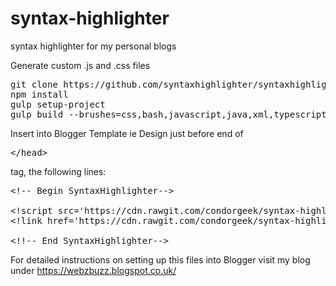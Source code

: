 # syntax-highlighter
syntax highlighter for my personal blogs

Generate custom .js and .css files 
<pre>
git clone https://github.com/syntaxhighlighter/syntaxhighlighter.git .
npm install
gulp setup-project
gulp build --brushes=css,bash,javascript,java,xml,typescript,sass --theme=default
</pre>

Insert into Blogger Template ie Design just before end of <pre> &lt;/head&gt; </pre> tag, the following lines:

<pre>
&lt;!-- Begin SyntaxHighlighter--&gt;

&lt;!script src='https://cdn.rawgit.com/condorgeek/syntax-highlighter/4c67b869/syntaxhighlighter.js' type='text/javascript'/&gt;&lt;!/script&gt;
&lt;!link href='https://cdn.rawgit.com/condorgeek/syntax-highlighter/4c67b869/theme.css' rel='stylesheet' type='text/css'/&gt;

&lt;!!-- End SyntaxHighlighter--&gt;
</pre>
For detailed instructions on setting up this files into Blogger visit my blog under https://webzbuzz.blogspot.co.uk/
